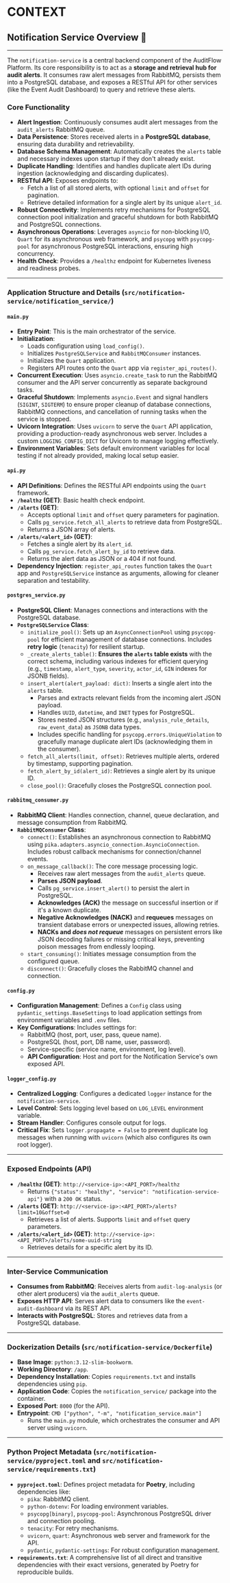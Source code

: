 # CONTEXT

## Notification Service Overview 🔔
---
The `notification-service` is a central backend component of the AuditFlow Platform. Its core responsibility is to act as a **storage and retrieval hub for audit alerts**. It consumes raw alert messages from RabbitMQ, persists them into a PostgreSQL database, and exposes a RESTful API for other services (like the Event Audit Dashboard) to query and retrieve these alerts.

### Core Functionality
* **Alert Ingestion**: Continuously consumes audit alert messages from the `audit_alerts` RabbitMQ queue.
* **Data Persistence**: Stores received alerts in a **PostgreSQL database**, ensuring data durability and retrievability.
* **Database Schema Management**: Automatically creates the `alerts` table and necessary indexes upon startup if they don't already exist.
* **Duplicate Handling**: Identifies and handles duplicate alert IDs during ingestion (acknowledging and discarding duplicates).
* **RESTful API**: Exposes endpoints to:
    * Fetch a list of all stored alerts, with optional `limit` and `offset` for pagination.
    * Retrieve detailed information for a single alert by its unique `alert_id`.
* **Robust Connectivity**: Implements retry mechanisms for PostgreSQL connection pool initialization and graceful shutdown for both RabbitMQ and PostgreSQL connections.
* **Asynchronous Operations**: Leverages `asyncio` for non-blocking I/O, `Quart` for its asynchronous web framework, and `psycopg` with `psycopg-pool` for asynchronous PostgreSQL interactions, ensuring high concurrency.
* **Health Check**: Provides a `/healthz` endpoint for Kubernetes liveness and readiness probes.

---

### Application Structure and Details (`src/notification-service/notification_service/`)

#### `main.py`
* **Entry Point**: This is the main orchestrator of the service.
* **Initialization**:
    * Loads configuration using `load_config()`.
    * Initializes `PostgreSQLService` and `RabbitMQConsumer` instances.
    * Initializes the `Quart` application.
    * Registers API routes onto the `Quart` app via `register_api_routes()`.
* **Concurrent Execution**: Uses `asyncio.create_task` to run the RabbitMQ consumer and the API server concurrently as separate background tasks.
* **Graceful Shutdown**: Implements `asyncio.Event` and signal handlers (`SIGINT`, `SIGTERM`) to ensure proper cleanup of database connections, RabbitMQ connections, and cancellation of running tasks when the service is stopped.
* **Uvicorn Integration**: Uses `uvicorn` to serve the `Quart` API application, providing a production-ready asynchronous web server. Includes a custom `LOGGING_CONFIG_DICT` for Uvicorn to manage logging effectively.
* **Environment Variables**: Sets default environment variables for local testing if not already provided, making local setup easier.

#### `api.py`
* **API Definitions**: Defines the RESTful API endpoints using the `Quart` framework.
* **`/healthz` (GET)**: Basic health check endpoint.
* **`/alerts` (GET)**:
    * Accepts optional `limit` and `offset` query parameters for pagination.
    * Calls `pg_service.fetch_all_alerts` to retrieve data from PostgreSQL.
    * Returns a JSON array of alerts.
* **`/alerts/<alert_id>` (GET)**:
    * Fetches a single alert by its `alert_id`.
    * Calls `pg_service.fetch_alert_by_id` to retrieve data.
    * Returns the alert data as JSON or a 404 if not found.
* **Dependency Injection**: `register_api_routes` function takes the `Quart` app and `PostgreSQLService` instance as arguments, allowing for cleaner separation and testability.

#### `postgres_service.py`
* **PostgreSQL Client**: Manages connections and interactions with the PostgreSQL database.
* **`PostgreSQLService` Class**:
    * `initialize_pool()`: Sets up an `AsyncConnectionPool` using `psycopg-pool` for efficient management of database connections. Includes **retry logic** (`tenacity`) for resilient startup.
    * `_create_alerts_table()`: **Ensures the `alerts` table exists** with the correct schema, including various indexes for efficient querying (e.g., `timestamp`, `alert_type`, `severity`, `actor_id`, `GIN` indexes for JSONB fields).
    * `insert_alert(alert_payload: dict)`: Inserts a single alert into the `alerts` table.
        * Parses and extracts relevant fields from the incoming alert JSON payload.
        * Handles `UUID`, `datetime`, and `INET` types for PostgreSQL.
        * Stores nested JSON structures (e.g., `analysis_rule_details`, `raw_event_data`) as `JSONB` data types.
        * Includes specific handling for `psycopg.errors.UniqueViolation` to gracefully manage duplicate alert IDs (acknowledging them in the consumer).
    * `fetch_all_alerts(limit, offset)`: Retrieves multiple alerts, ordered by timestamp, supporting pagination.
    * `fetch_alert_by_id(alert_id)`: Retrieves a single alert by its unique ID.
    * `close_pool()`: Gracefully closes the PostgreSQL connection pool.

#### `rabbitmq_consumer.py`
* **RabbitMQ Client**: Handles connection, channel, queue declaration, and message consumption from RabbitMQ.
* **`RabbitMQConsumer` Class**:
    * `connect()`: Establishes an asynchronous connection to RabbitMQ using `pika.adapters.asyncio_connection.AsyncioConnection`. Includes robust callback mechanisms for connection/channel events.
    * `on_message_callback()`: The core message processing logic.
        * Receives raw alert messages from the `audit_alerts` queue.
        * **Parses JSON payload**.
        * Calls `pg_service.insert_alert()` to persist the alert in PostgreSQL.
        * **Acknowledges (ACK)** the message on successful insertion or if it's a known duplicate.
        * **Negative Acknowledges (NACK)** and **requeues** messages on transient database errors or unexpected issues, allowing retries.
        * **NACKs and *does not requeue*** messages on persistent errors like JSON decoding failures or missing critical keys, preventing poison messages from endlessly looping.
    * `start_consuming()`: Initiates message consumption from the configured queue.
    * `disconnect()`: Gracefully closes the RabbitMQ channel and connection.

#### `config.py`
* **Configuration Management**: Defines a `Config` class using `pydantic_settings.BaseSettings` to load application settings from environment variables and `.env` files.
* **Key Configurations**: Includes settings for:
    * RabbitMQ (host, port, user, pass, queue name).
    * PostgreSQL (host, port, DB name, user, password).
    * Service-specific (service name, environment, log level).
    * **API Configuration**: Host and port for the Notification Service's own exposed API.

#### `logger_config.py`
* **Centralized Logging**: Configures a dedicated `logger` instance for the `notification-service`.
* **Level Control**: Sets logging level based on `LOG_LEVEL` environment variable.
* **Stream Handler**: Configures console output for logs.
* **Critical Fix**: Sets `logger.propagate = False` to prevent duplicate log messages when running with `uvicorn` (which also configures its own root logger).

---

### Exposed Endpoints (API)
* **`/healthz` (GET)**: `http://<service-ip>:<API_PORT>/healthz`
    * Returns `{"status": "healthy", "service": "notification-service-api"}` with a `200 OK` status.
* **`/alerts` (GET)**: `http://<service-ip>:<API_PORT>/alerts?limit=10&offset=0`
    * Retrieves a list of alerts. Supports `limit` and `offset` query parameters.
* **`/alerts/<alert_id>` (GET)**: `http://<service-ip>:<API_PORT>/alerts/some-uuid-string`
    * Retrieves details for a specific alert by its ID.

---

### Inter-Service Communication
* **Consumes from RabbitMQ**: Receives alerts from `audit-log-analysis` (or other alert producers) via the `audit_alerts` queue.
* **Exposes HTTP API**: Serves alert data to consumers like the `event-audit-dashboard` via its REST API.
* **Interacts with PostgreSQL**: Stores and retrieves data from a PostgreSQL database.

---

### Dockerization Details (`src/notification-service/Dockerfile`)
* **Base Image**: `python:3.12-slim-bookworm`.
* **Working Directory**: `/app`.
* **Dependency Installation**: Copies `requirements.txt` and installs dependencies using `pip`.
* **Application Code**: Copies the `notification_service/` package into the container.
* **Exposed Port**: `8000` (for the API).
* **Entrypoint**: `CMD ["python", "-m", "notification_service.main"]`
    * Runs the `main.py` module, which orchestrates the consumer and API server using `uvicorn`.

---

### Python Project Metadata (`src/notification-service/pyproject.toml` and `src/notification-service/requirements.txt`)
* **`pyproject.toml`**: Defines project metadata for **Poetry**, including dependencies like:
    * `pika`: RabbitMQ client.
    * `python-dotenv`: For loading environment variables.
    * `psycopg[binary]`, `psycopg-pool`: Asynchronous PostgreSQL driver and connection pooling.
    * `tenacity`: For retry mechanisms.
    * `uvicorn`, `quart`: Asynchronous web server and framework for the API.
    * `pydantic`, `pydantic-settings`: For robust configuration management.
* **`requirements.txt`**: A comprehensive list of all direct and transitive dependencies with their exact versions, generated by Poetry for reproducible builds.